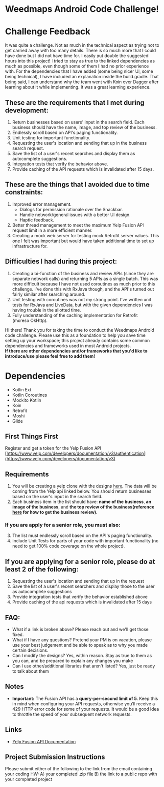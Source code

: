 # Weedmaps Android Code Challenge!

# Challenge Feedback

It was quite a challenge. Not as much in the technical aspect as trying not to get carried away with too many details. There is so much more that I could have done but I did not have time for. I easily put double the suggested hours into this project! I tried to stay as true to the linked dependencies as much as possible, even though some of them I had no prior experience with. For the dependencies that I have added (some being nicer UI, some being technical), I have included an explanation inside the build.gradle. That being said, I can understand why the team went with Koin over Dagger after learning about it while implementing. It was a great learning experience.

## These are the requirements that I met during development:
 1. Return businesses based on users' input in the search field. Each business should have the name, image, and top review of the business.
 2. Endlessly scroll based on API's paging functionality.
 3. Unit testing for important functionality.
 4. Requesting the user's location and sending that up in the business search request.
 5. Save the list of a user's recent searches and display them as autocomplete suggestions.
 6. Integration tests that verify the behavior above.
 7. Provide caching of the API requests which is invalidated after 15 days.

## These are the things that I avoided due to time constraints:
 1. Improved error management.
     - Dialogs for permission rationale over the Snackbar.
     - Handle network/general issues with a better UI design.
     - Haptic feedback.
 2. Better thread management to meet the maximum Yelp Fusion API request limit in a more efficient manner.
 3. Creating a mock web server for testing mock Retrofit server values. This one I felt was important but would have taken additional time to set up infrastructure for.

## Difficulties I had during this project:
 1. Creating a bi-function of the business and review APIs (since they are separate network calls) and returning 5 APIs as a single batch. This was more difficult because I have not used coroutines as much prior to this challenge. I've done this with RxJava though, and the API's turned out fairly similar after searching around.
 2. Unit testing with coroutines was not my strong point. I've written unit tests for RxJava and LiveData, but with the given dependencies I was having trouble in the allotted time.
 3. Fully understanding of the caching implementation for Retrofit (moreso OkHttp).

Hi there!  Thank you for taking the time to conduct the Weedmaps Android code challenge.  Please use this as a foundation to help you save time setting up your workspace; this project already contains some common dependencies and frameworks used in most Android projects.  
**If there are other dependencies and/or frameworks that you'd like to introduce/use please feel free to add them!**

# Dependencies
 - Kotlin Ext
 - Kotlin Coroutines
 - Mockito Kotlin
 - Koin
 - Retrofit
 - Moshi
 - Glide

## First Things First
Register and get a token for the Yelp Fusion API [https://www.yelp.com/developers/documentation/v3/authentication](https://www.yelp.com/developers/documentation/v3)

## Requirements

 1. You will be creating a yelp clone with the designs [here](https://www.figma.com/file/vcfmVmKtPf4hPwIm12jfQ5/Android-Homework?node-id=2%3A9). The data will be coming from the Yelp api linked below. You should return businesses based on the user's input in the search field. 
 2. Each business item in the list should have: **name of the business**, **an image of the business**, and **the top review of the business(reference [here](https://www.yelp.com/developers/documentation/v3/business_reviews) for how to get the business review)**.
 
 ### If you are apply for a senior role, you must also: 
 
 3. The list must endlessly scroll based on the API's paging functionality.
 4. Include Unit Tests for parts of your code with important functionality (no need to get 100% code coverage on the whole project).
 

## If you are applying for a senior role, please do at least 2 of the following:
 1. Requesting the user's location and sending that up in the request
 2. Save the list of a user's recent searchers and display those to the user as autocomplete suggestions
 3. Provide integration tests that verify the behavior established above
 4. Provide caching of the api requests which is invalidated after 15 days

## FAQ:
 - What if a link is broken above? Please reach out and we'll get those fixed. 
 - What if I have any questions? Pretend your PM is on vacation, please use your best judgement and be able to speak as to why you made certain decisions.
 - Can I modify the designs? Yes, within reason. Stay as true to them as you can, and be prepared to explain any changes you make
 - Can I use other/additional libraries that aren't listed? Yes, just be ready to talk about them 

## Notes

 - **Important:** The Fusion API has a **query-per-second limit of 5**. Keep this in mind when configuring your API requests, otherwise you’ll receive a 429 HTTP error code for some of your requests. It would be a good idea to throttle the speed of your subsequent network requests.

## Links

 - [Yelp Fusion API Documentation](https://www.yelp.com/developers/documentation/v3)

## Project Submission Instructions

Please submit either of the following to the link from the email containing your coding HW:
A) your completed .zip file 
B) the link to a public repo with your completed project

